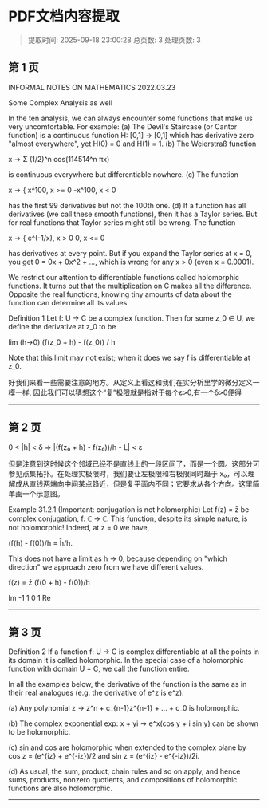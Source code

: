 # PDF文档内容提取
> 提取时间: 2025-09-18 23:00:28
> 总页数: 3
> 处理页数: 3

## 第 1 页

INFORMAL NOTES ON
MATHEMATICS
2022.03.23

Some Complex Analysis as well

In the ten analysis, we can always encounter some functions that make us very uncomfortable. For example:
(a) The Devil's Staircase (or Cantor function) is a continuous function
H: [0,1] -> [0,1] which has derivative zero "almost everywhere", yet H(0) = 0 and H(1) = 1.
(b) The Weierstraß function

x -> Σ (1/2)^n cos(114514^n πx)

is continuous everywhere but differentiable nowhere.
(c) The function

x -> { x^100, x >= 0
       -x^100, x < 0

has the first 99 derivatives but not the 100th one.
(d) If a function has all derivatives (we call these smooth functions), then it has a Taylor series. But for real functions that Taylor series might still be wrong. The function

x -> { e^(-1/x), x > 0
       0, x <= 0

has derivatives at every point. But if you expand the Taylor series at x = 0, you get 0 = 0x + 0x^2 + ..., which is wrong for any x > 0 (even x = 0.0001).

We restrict our attention to differentiable functions called holomorphic functions. It turns out that the multiplication on C makes all the difference. Opposite the real functions, knowing tiny amounts of data about the function can determine all its values.

Definition 1
Let f: U -> C be a complex function. Then for some z_0 ∈ U, we define the derivative at z_0 to be

lim (h->0) (f(z_0 + h) - f(z_0)) / h

Note that this limit may not exist; when it does we say f is differentiable at z_0.

好我们来看一些需要注意的地方。从定义上看这和我们在实分析里学的微分定义一模一样,
因此我们可以猜想这个“复”极限就是指对于每个ε>0,有一个δ>0便得

---

## 第 2 页

0 < |h| < δ ⇒ |(f(z₀ + h) - f(z₀))/h - L| < ε

但是注意到这时候这个邻域已经不是直线上的一段区间了，而是一个圆。这部分可参见点集拓扑。在处理实极限时，我们要让左极限和右极限同时趋于 x₀，可以理解成从直线两端向中间某点趋近，但是复平面内不同；它要求从各个方向。这里简单画一个示意图。

Example 31.2.1 (Important: conjugation is not holomorphic)
Let f(z) = z̄ be complex conjugation, f: ℂ → ℂ. This function, despite its simple nature, is not holomorphic! Indeed, at z = 0 we have,

(f(h) - f(0))/h = h̄/h.

This does not have a limit as h → 0, because depending on "which direction" we approach zero from we have different values.

f(z) = z̄
(f(0 + h) - f(0))/h

Im
-1
1 0 1 Re

---

## 第 3 页

Definition 2
If a function f: U -> C is complex differentiable at all the points in its domain it is called holomorphic. In the special case of a holomorphic function with domain U = C, we call the function entire.

In all the examples below, the derivative of the function is the same as in their real analogues (e.g. the derivative of e^z is e^z).

(a) Any polynomial z -> z^n + c_{n-1}z^{n-1} + ... + c_0 is holomorphic.

(b) The complex exponential exp: x + yi -> e^x(cos y + i sin y) can be shown to be holomorphic.

(c) sin and cos are holomorphic when extended to the complex plane by
cos z = (e^{iz} + e^{-iz})/2 and sin z = (e^{iz} - e^{-iz})/2i.

(d) As usual, the sum, product, chain rules and so on apply, and hence sums, products, nonzero quotients, and compositions of holomorphic functions are also holomorphic.

---

